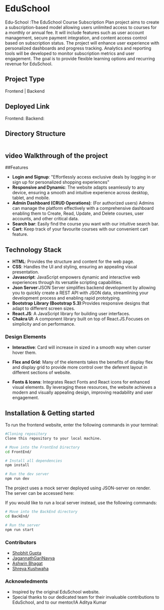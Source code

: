 # EduSchool

Edu-School :The EduSchool Course Subscription Plan project aims to create a subscription-based model allowing users unlimited access to courses for a monthly or annual fee. It will include features such as user account management, secure payment integration, and content access control based on subscription status. The project will enhance user experience with personalized dashboards and progress tracking. Analytics and reporting tools will be developed to monitor subscription metrics and user engagement. The goal is to provide flexible learning options and recurring revenue for EduSchool.

## Project Type

Frontend | Backend

## Deployed Link

Frontend:
Backend:

## Directory Structure

```

```

## video Walkthrough of the project


##Features

- **Login and Signup**: "Effortlessly access exclusive deals by logging in or sign up for personalized shopping experiences"
- **Responsive and Dynamic**: The website adapts seamlessly to any device, ensuring a smooth and intuitive experience across desktop, tablet, and mobile.
- **Admin Dashboard (CRUD Operations)**: (For authorized users) Admins can manage the platform effectively with a comprehensive dashboard enabling them to Create, Read, Update, and Delete courses, user accounts, and 
   other critical data.
- **Search bar**: Easily find the course you want with our intuitive search bar.
- **Cart**: Keep track of your favourite courses with our convenient cart feature.

 ## Technology Stack

- **HTML**: Provides the structure and content for the web page.
- **CSS**: Handles the UI and styling, ensuring an appealing visual presentation.
- **Javascript**: JavaScript empowers dynamic and interactive web experiences through its versatile scripting capabilities.
- **Json Server**:JSON Server simplifies backend development by allowing you to quickly create a REST API with JSON data, streamlining your development process and enabling rapid prototyping.
- **Bootstrap Library (Bootstrap 5.3)**:Provides responsive designs that adapt to different screen sizes.
- **React.JS**: A JavaScript library for building user interfaces.
- **Chakra UI**: A component library built on top of React.JS.Focuses on simplicity and on performance.

### Design Elements

- **Interactive**: Card will increase in sized in a smooth way when curser hover them.

- **Flex and Grid**: Many of the elements takes the benefits of display flex and display grid to provide more control over the deferent layout in different sections of website.

- **Fonts & Icons**: Integrates React Fonts and React icons for enhanced visual elements. By leveraging these resources, the website achieves a modern and visually appealing design, improving readability and user engagement.

## Installation & Getting started

To run the frontend website, enter the following commands in your terminal:

```bash
#Cloning repository
Clone this repository to your local machine.

# Move into the FrontEnd Directory
cd FrontEnd/

# Install all dependencies
npm install

# Run the dev server
npm run dev
```

The project uses a mock server deployed using JSON-server on render. The server can be accessed here: 

If you would like to run a local server instead, use the following commands:

```bash
# Move into the BackEnd directory
cd BackEnd/

# Run the server
npm run start
```
### Contributors

- [Shobhit Gupta](https://github.com/shobhit9742)
- [JagannathGariNavya](https://github.com/JagannathGariNavya)
- [Ashwin Bhagat](https://github.com/asbhagat2020)
- [Shreya Kushwaha](https://github.com/shreya-kushwaha40)

### Acknowledments

- Inspired by the original EduSchool website.
- Special thanks to our dedicated team for their invaluable contributions to EduSchool, and to our mentor/IA Aditya Kumar

